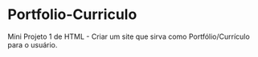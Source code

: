 # Portfolio-Curriculo
Mini Projeto 1 de HTML - Criar um site que sirva como Portfólio/Currículo para o usuário.
